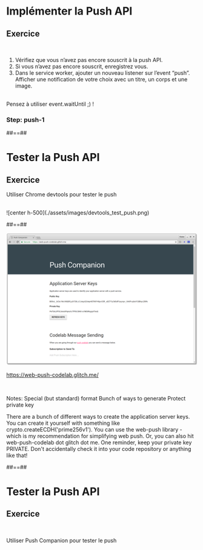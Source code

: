 <!-- .slide: class="exercice fire-bg-pink" -->

# Implémenter la Push API

## Exercice

<br>

1. Vérifiez que vous n’avez pas encore souscrit à la push API.
2. Si vous n’avez pas encore souscrit, enregistrez vous.
3. Dans le service worker, ajouter un nouveau listener sur l’event “push”. Afficher une notification de votre choix avec un titre, un corps et une image.

<br>
Pensez à utiliser event.waitUntil ;) !

### Step: push-1

##==##

<!-- .slide: class="exercice fire-bg-pink" -->

# Tester la Push API

## Exercice

Utiliser Chrome devtools pour tester le push

<br>
![center h-500](./assets/images/devtools_test_push.png)

##==##

![center h-800](./assets/images/push_companion.png)

https://web-push-codelab.glitch.me/

<!-- .element: class="center" -->

<br>

Notes:
Special (but standard) format
Bunch of ways to generate
Protect private key

There are a bunch of different ways to create the application server keys. You can create it yourself with something like crypto.createECDH('prime256v1'). You can use the web-push library - which is my recommendation for simplifying web push. Or, you can also hit web-push-codelab dot glitch dot me. One reminder, keep your private key PRIVATE. Don't accidentally check it into your code repository or anything like that!

##==##

<!-- .slide: class="exercice fire-bg-pink" -->

# Tester la Push API

## Exercice

<br>

Utiliser Push Companion pour tester le push

